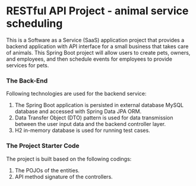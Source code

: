 # RESTful API Project - animal service scheduling

This is a Software as a Service (SaaS) application project that provides a backend application with API interface for a small business that takes care of animals. This Spring Boot project will allow users to create pets, owners, and employees, and then schedule events for employees to provide services for pets.

### The Back-End

Following technologies are used for the backend service:
1. The Spring Boot application is persisted in external database MySQL database and accessed with Spring Data JPA ORM.
2. Data Transfer Object (DTO) pattern is used for data transmission between the user input data and the backend controller layer.
3. H2 in-memory database is used for running test cases.

### The Project Starter Code

The project is built based on the following codings:
1. The POJOs of the entities.
2. API method signature of the controllers.


